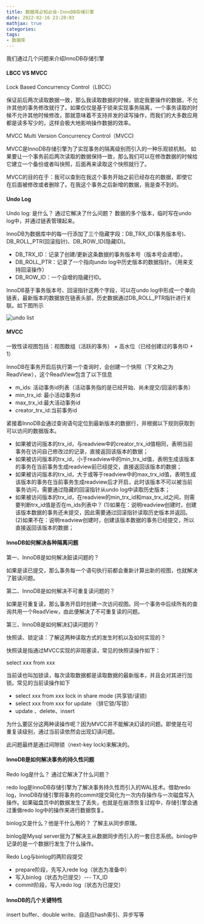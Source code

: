 ```yaml
---
title: 数据库必知必会-InnoDB存储引擎
date: 2022-02-16 23:20:03
mathjax: true
categories: 
tags: 
- 数据库
---
```


我们通过几个问题来介绍InnoDB存储引擎

#### LBCC  VS MVCC

Lock Based Concurrency Control（LBCC）

保证前后两次读取数据一致，那么我读取数据的时候，锁定我要操作的数据，不允许其他的事务修改就行了。如果仅仅是基于锁来实现事务隔离，一个事务读取的时候不允许其他时候修改，那就意味着不支持并发的读写操作，而我们的大多数应用都是读多写少的，这样会极大地影响操作数据的效率。

MVCC Multi Version Concurrency Control（MVCC)

MVCC是InnoDB存储引擎为了实现事务的隔离级别而引入的一种乐观锁机制。
如果要让一个事务前后两次读取的数据保持一致，那么我们可以在修改数据的时候给它建立一个备份或者叫快照，后面再来读取这个快照就行了。

MVCC的目的在于：我可以查到在我这个事务开始之前已经存在的数据，即使它在后面被修改或者删除了。在我这个事务之后新增的数据，我是查不到的。

#### Undo Log

Undo log: 是什么？ 通过它解决了什么问题？ 数据的多个版本，临时写在undo log中，并通过链表管理起来。

InnoDB为数据库中的每一行添加了三个隐藏字段：DB_TRX_ID(事务版本号)、DB_ROLL_PTR(回滚指针)、DB_ROW_ID(隐藏ID)。

- DB_TRX_ID：记录了创建/更新这条数据的事务版本号（版本号会递增）。
- DB_ROLL_PTR：记录了一个指向undo log中历史版本的数据指针。（用来支持回滚操作）
- DB_ROW_ID：一个自增的隐藏行ID。

InnoDB基于事务版本号、回滚指针这两个字段，可以在undo log中形成一个单向链表，最新版本的数据放在链表头部，历史数据通过DB_ROLL_PTR指针进行关联。如下图所示

![undo list](https://pic1.zhimg.com/80/v2-85a123161b23631a22e89313e76caa2c_1440w.jpg)

#### MVCC

一致性读视图包括：视图数组（活跃的事务） + 高水位（已经创建过的事务ID + 1）

InnoDB在事务开启后执行第一个查询时，会创建一个快照（下文称之为ReadView），这个ReadView包含了以下信息

- m_ids: 活动事务id列表（活动事务指的是已经开始、尚未提交/回滚的事务）
- min_trx_id: 最小活动事务id
- max_trx_id:最大活动事务id
- creator_trx_id:当前事务id

紧接着InnoDB会通过查询语句定位到最新版本的数据行，并根据以下规则获取到可以访问的数据版本。

- 如果被访问版本的trx_id，与readview中的creator_trx_id值相同，表明当前事务在访问自己修改过的记录，直接返回该版本的数据；
- 如果被访问版本的trx_id，小于readview中的min_trx_id值，表明生成该版本的事务在当前事务生成readview前已经提交，直接返回该版本的数据；
- 如果被访问版本的trx_id，大于或等于readview中的max_trx_id值，表明生成该版本的事务在当前事务生成readview后才开启，此时该版本不可以被当前事务访问，需要通过隐藏的回滚指针从undo log中读取历史版本；
- 如果被访问版本的trx_id，在readview的min_trx_id和max_trx_id之间，则需要判断trx_id值是否在m_ids列表中？
(1)如果在：说明readview创建时，创建该版本数据的事务还未提交，因此需要通过回滚指针读取历史版本并返回。
(2)如果不在：说明readview创建时，创建该版本数据的事务已经提交，所以直接返回该版本的数据；

#### InnoDB如何解决各种隔离问题

第一、InnoDB是如何解决脏读问题的？

如果是读已提交，那么事务每一个语句执行前都会重新计算出新的视图，也就解决了脏读问题。

第二、InnoDB是如何解决不可重复读问题的？

如果是可重复读，那么事务开启时创建一次访问视图。同一个事务中后续所有的查询共用一个ReadView，由此便解决了不可重复读的问题。

第三、InnoDB是如何解决幻读问题的？

快照读、锁定读：了解这两种读取方式的发生时机以及如何实现的？

快照读是指通过MVCC实现的非阻塞读，常见的快照读操作如下：

select xxx from xxx

当前读也叫加锁读，每次读取数据都是读取数据的最新版本，并且会对其进行加锁。常见的当前读操作如下

- select xxx from xxx lock in share mode (共享锁/读锁)
- select xxx from xxx for update （排它锁/写锁）
- update 、delete、insert

为什么要区分这两种读操作呢？因为MVCC并不能解决幻读的问题。即使是在可重复读级别，通过当前读依然会出现幻读问题。

此问题最终是通过间隙锁（next-key lock)来解决的。

#### InnoDB是如何解决事务的持久性问题

Redo log是什么？ 通过它解决了什么问题？

redo log是InnoDB存储引擎为了解决事务持久性而引入的WAL技术。借助redo log，InnoDB存储引擎将事务的commit提交简化为一次内存操作与一次磁盘写入操作。如果磁盘页中的数据发生了丢失，也就是在崩溃恢复过程中，存储引擎会通过重做redo log中的操作来进行数据恢复。

binlog又是什么？他是干什么用的？ 了解主从同步原理。

binlog是Mysql server层为了解决主从数据同步而引入的一套日志系统。binlog中记录的是一个数据行发生了什么操作。

Redo Log与binlog的两阶段提交

- prepare阶段，先写入rede log（状态为准备中）
- 写入binlog（状态为已提交）--- TX_ID
- commit阶段，写入redo log（状态为已提交）

#### InnoDB的几个关键特性

insert buffer、double write、自适应hash索引、异步写等
